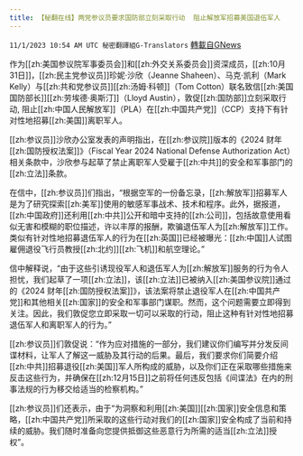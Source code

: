 ```yaml
---
title: 【秘翻在线】两党参议员要求国防部立刻采取行动  阻止解放军招募美国退伍军人
---
```

`11/1/2023 10:54 AM UTC 秘密翻譯組G-Translators` [轉載自GNews](https://gnews.org/articles/1907959)

作为[[zh:美国参议院军事委员会]]和[[zh:外交关系委员会]]资深成员，[[zh:10月31日]]，[[zh:民主党参议员]]珍妮·沙欣（Jeanne Shaheen）、马克·凯利（Mark Kelly）与[[zh:共和党参议员]][[zh:汤姆·科顿]]（Tom Cotton）联名致信[[zh:美国国防部长]][[zh:劳埃德·奥斯汀]]（Lloyd Austin），敦促[[zh:国防部]]立刻采取行动, 阻止[[zh:中国人民解放军]]（PLA）在[[zh:中国共产党]]（CCP）支持下有针对性地招募[[zh:美国]]离职军人。

[[zh:参议员]]沙欣办公室发表的声明指出，在[[zh:参议院]]版本的《2024 财年[[zh:国防授权法案]]》（Fiscal Year 2024 National Defense Authorization Act）相关条款中，沙欣参与起草了禁止离职军人受雇于[[zh:中共]]的安全和军事部门的[[zh:立法]]条款。

在信中，[[zh:参议员]]们指出，“根据空军的一份备忘录，[[zh:解放军]]招募军人是为了研究探索[[zh:美军]]使用的敏感军事战术、技术和程序。此外，据报道，[[zh:中国政府]]还利用[[zh:中共]]公开和暗中支持的[[zh:公司]]，包括故意使用看似无害和模糊的职位描述，许以丰厚的报酬，欺骗退伍军人为[[zh:解放军]]工作。类似有针对性地招募退伍军人的行为在[[zh:英国]]已经被曝光：[[zh:中国]]人试图雇佣退役飞行员教授[[zh:北约]][[zh:飞机]]和航空理论。”

信中解释说，“由于这些引诱现役军人和退伍军人为[[zh:解放军]]服务的行为令人担忧，我们起草了一项[[zh:立法]]，该[[zh:立法]]已被纳入[[zh:美国参议院]]通过的《2024 财年[[zh:国防授权法案]]》，该法案将禁止退役军人在[[zh:中国共产党]]和其他相关[[zh:国家]]的安全和军事部门谋职。然而，这个问题需要立即得到关注。因此，我们敦促您立即采取一切可以采取的行动，阻止这种有针对性地招募退伍军人和离职军人的行为。”

[[zh:参议员]]们敦促说：“作为应对措施的一部分，我们建议你们编写并分发反间谍材料，让军人了解这一威胁及其行动的后果。最后，我们要求你们简要介绍[[zh:中共]]招募退役[[zh:美国]]军人所构成的威胁，以及你们正在采取哪些措施来反击这些行为，并确保在[[zh:12月15日]]之前将任何违反包括《间谍法》在内的刑事法规的行为移交给适当的检察机构。”

[[zh:参议员]]们还表示，由于“为洞察和利用[[zh:美国]][[zh:国家]]安全信息和策略，[[zh:中国共产党]]所采取的这些行动对我们的[[zh:国家]]安全构成了当前和持续的威胁。我们随时准备向您提供抵御这些恶意行为所需的适当[[zh:立法]]授权”。
